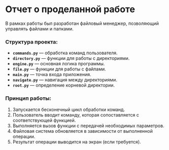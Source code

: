 # Отчет о проделанной работе

В рамках работы был разработан файловый менеджер, позволяющий управлять файлами и папками.

### Структура проекта:
- **`commands.py`** — обработка команд пользователя.
- **`directory.py`** — функции для работы с директориями.
- **`engine.py`** — основная логика программы.
- **`file.py`** — функции для работы с файлами.
- **`main.py`** — точка входа приложения.
- **`navigate.py`** — навигация между директориями.
- **`root.py`** — определение корневой директории.

### Принцип работы:
1. Запускается бесконечный цикл обработки команд.
2. Пользователь вводит команду, которая сопоставляется с соответствующей функцией.
3. Выполняется вызов функции с передачей необходимых параметров.
4. Файловая система обновляется в зависимости от выполненной операции.
5. Результат операции выводится на экран (если требуется).
